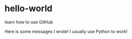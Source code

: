 # hello-world
learn how to use GitHub

Here is some messages I wrote!
I usually use Python to work!

